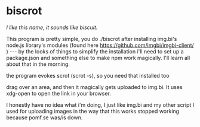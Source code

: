biscrot
=======
*I like this name, it sounds like biscuit.*

This program is pretty simple, you do ./biscrot after installing img.bi's node.js library's modules (found here https://github.com/imgbi/imgbi-client/ ) --- by the looks of things to simplify the installation i'll need to set up a package.json and something else to make npm work magically. I'll learn all about that in the morning.

the program evokes scrot (scrot -s), so you need that installed too

drag over an area, and then it magically gets uploaded to img.bi. It uses xdg-open to open the link in your browser.


I honestly have no idea what i'm doing, I just like img.bi and my other script I used for uploading images in the way that this works stopped working because pomf.se was/is down.
